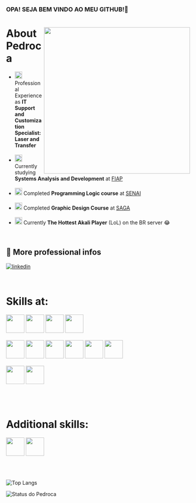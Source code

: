 ### OPA! SEJA BEM VINDO AO MEU GITHUB!👋
<div>

<div>
  <img align="right" height="400em" src="https://static.wikia.nocookie.net/liberproeliis/images/4/4d/Akali.png/revision/latest?cb=20200911161817">
</div>
  
<div>

<h1>About Pedroca</h1> 

- <img height="20px" src="https://cdn-icons-png.flaticon.com/512/5191/5191748.png" /> Professional Experience as **IT Support and Customization Specialist: Laser and Transfer** <br><br>
- <img height="20px" src="https://cdn-icons-png.flaticon.com/512/2681/2681831.png" />  Currently studying **Systems Analysis and Development** at <a href="https://www.fiap.com.br">FIAP</a> <br><br>
- <img height="20px" src="https://cdn-icons-png.flaticon.com/512/2681/2681831.png" />  Completed **Programming Logic course** at <a href="https://www.sp.senai.br">SENAI</a> <br><br>
- <img height="20px" src="https://cdn-icons-png.flaticon.com/512/2681/2681831.png" />  Completed **Graphic Design Course** at <a href="https://www.saga.com.br">SAGA</a> <br><br>
- <img height="20px" src="https://cdn-icons-png.flaticon.com/512/13/13973.png" />  Currently **The Hottest Akali Player** (LoL) on the BR server 😂

<br>

## 🔗 More professional infos <br>
[![linkedin](https://img.shields.io/badge/linkedin-0A66C2?style=for-the-badge&logo=linkedin&logoColor=white)](https://www.linkedin.com/in/pedro-lucca-7b7308316/)

</div>
</div> <br>

<h1>Skills at:</h1>

<div>
  <div>
    <img height="50px" src="https://cdn.jsdelivr.net/gh/devicons/devicon@latest/icons/android/android-original.svg" />
    <img height="50px" src="https://cdn.jsdelivr.net/gh/devicons/devicon@latest/icons/kotlin/kotlin-original.svg" />
    <img height="50px" src="https://cdn.jsdelivr.net/gh/devicons/devicon@latest/icons/java/java-original.svg" />
    <img height="50px" src="https://cdn.jsdelivr.net/gh/devicons/devicon@latest/icons/spring/spring-original.svg" />
  </div> <br>
  
  <div>
    <img height="50px" src="https://cdn.jsdelivr.net/gh/devicons/devicon@latest/icons/react/react-original.svg" />
    <img height="50px" src="https://cdn.jsdelivr.net/gh/devicons/devicon@latest/icons/nextjs/nextjs-original.svg" />
    <img height="50px" src="https://cdn.jsdelivr.net/gh/devicons/devicon@latest/icons/typescript/typescript-plain.svg" />
    <img height="50px" src="https://cdn.jsdelivr.net/gh/devicons/devicon@latest/icons/javascript/javascript-original.svg" />
    <img height="50px" src="https://cdn.jsdelivr.net/gh/devicons/devicon@latest/icons/html5/html5-original.svg" />
    <img height="50px" src="https://cdn.jsdelivr.net/gh/devicons/devicon@latest/icons/css3/css3-original.svg" />
  </div> <br>

  <div>
    <img height="50px" src="https://cdn.jsdelivr.net/gh/devicons/devicon@latest/icons/sqldeveloper/sqldeveloper-original.svg" />
    <img height="50px" src="https://cdn.jsdelivr.net/gh/devicons/devicon@latest/icons/python/python-original.svg" />
  </div> <br>


</div> <br><br>        

<h1>Additional skills:</h1>

<div>
<img height="50px" src="https://cdn.jsdelivr.net/gh/devicons/devicon@latest/icons/illustrator/illustrator-plain.svg" />
<img height="50px" src="https://cdn.jsdelivr.net/gh/devicons/devicon@latest/icons/photoshop/photoshop-plain.svg" />
</div>

<br><br>


![Top Langs](https://github-readme-stats.vercel.app/api/top-langs/?username=GNoverHir&theme=gotham&locale=en&border_radius=15) 

![Status do Pedroca](https://github-readme-stats.vercel.app/api?username=GNoverHir&custom_title=Git+Stats+do+Pedroca&theme=gotham&locale=en&show_icons=true&border_radius=15)
